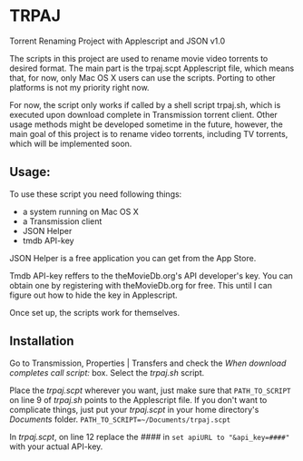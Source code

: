 TRPAJ
=====

Torrent Renaming Project with Applescript and JSON
v1.0

The scripts in this project are used to rename movie video torrents to desired 
format. The main part is the trpaj.scpt Applescript file, which means that, for 
now, only Mac OS X users can use the scripts. Porting to other platforms is not 
my priority right now.

For now, the script only works if called by a shell script trpaj.sh, which is 
executed upon download complete in Transmission torrent client. Other usage 
methods might be developed sometime in the future, however, the main goal of 
this project is to rename video torrents, including TV torrents, which will be 
implemented soon.


##  Usage:
To use these script you need following things:
* a system running on Mac OS X
* a Transmission client
* JSON Helper
* tmdb API-key

JSON Helper is a free application you can get from the App Store.

Tmdb API-key reffers to the theMovieDb.org's API developer's key. You can 
obtain one by registering with theMovieDb.org for free. This until I can figure 
out how to hide the key in Applescript.

Once set up, the scripts work for themselves.


##  Installation
Go to Transmission, Properties | Transfers and check the *When download completes call script:* box.
Select the _trpaj.sh_ script.

Place the _trpaj.scpt_ wherever you want, just make sure that `PATH_TO_SCRIPT` on line 9 of _trpaj.sh_ points to the Applescript file. If you don't want to complicate things, just put your _trpaj.scpt_ in your home directory's _Documents_ folder.
`PATH_TO_SCRIPT=~/Documents/trpaj.scpt`

In _trpaj.scpt_, on line 12 replace the *####* in `set apiURL to "&api_key=####"` with your actual API-key.

